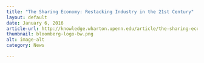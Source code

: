 ```yaml
---
title: "The Sharing Economy: Restacking Industry in the 21st Century"
layout: default
date: January 6, 2016
article-url: http://knowledge.wharton.upenn.edu/article/the-sharing-economy-a-new-way-of-doing-business/
thumbnail: bloomberg-logo-bw.png
alt: image-alt
category: News

---
```


